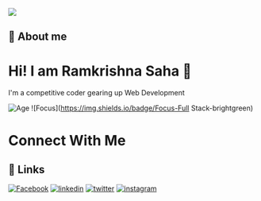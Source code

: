 
![](https://down-yuantu.pngtree.com/element_our/bg/20200304/bg/17e9ba6b8e820.png?e=1630481883&st=MTg0Njk5MDk1ODE1N2NiYzRlZGVhNzQ3ODYyY2U1YzI&n=%E2%80%94Pngtree%E2%80%94modern+flat+design+concept+of_5333346.png)

    
## 🚀 About me


  
# Hi! I am Ramkrishna Saha 👋

I'm a competitive coder gearing up Web Development

![Age](https://img.shields.io/badge/Age-21-brightgreen)
![Focus](https://img.shields.io/badge/Focus-Full Stack-brightgreen)



  
# Connect With Me

  
## 🔗 Links
[![Facebook](https://img.shields.io/badge/facebook-%232E87FB.svg?&style=for-the-badge&logo=facebook&logoColor=white)](https://www.facebook.com/raj.saha.450) 
[![linkedin](https://img.shields.io/badge/linkedin-0A66C2?style=for-the-badge&logo=linkedin&logoColor=white)](https://www.linkedin.com/in/ramkrishna-saha-334281214/)
[![twitter](https://img.shields.io/badge/twitter-1DA1F2?style=for-the-badge&logo=twitter&logoColor=white)](https://twitter.com/Ramkris36097640)
[![instagram](https://img.shields.io/badge/instagram-%23000000.svg?&style=for-the-badge&logo=instagram&logoColor=white)](https://www.instagram.com/raj_saha_king/)
  
